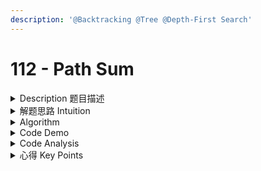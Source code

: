 ```yaml
---
description: '@Backtracking @Tree @Depth-First Search'
---
```


# 112 - Path Sum

<details>

<summary>Description 题目描述 </summary>

<mark style="color:yellow;">**Given a binary tree and a sum**</mark>, determine if the tree has a <mark style="color:yellow;">**root-to-leaf path**</mark> such that adding up all the values along the path equals the given sum.

**Note:** A leaf is a node with no children.

Given the below binary tree and `sum = 22`,

```
      5
     / \
    4   8
   /   / \
  11  13  4
 /  \      \
7    2      1
```

return true, as there exist a root-to-leaf path `5->4->11->2` which sum is 22.

</details>

<details>

<summary>解题思路 Intuition </summary>



</details>

<details>

<summary>Algorithm </summary>





</details>

<details>

<summary>Code Demo </summary>

```java
```

</details>

<details>

<summary>Code Analysis</summary>



</details>

<details>

<summary>心得 Key Points</summary>



</details>
